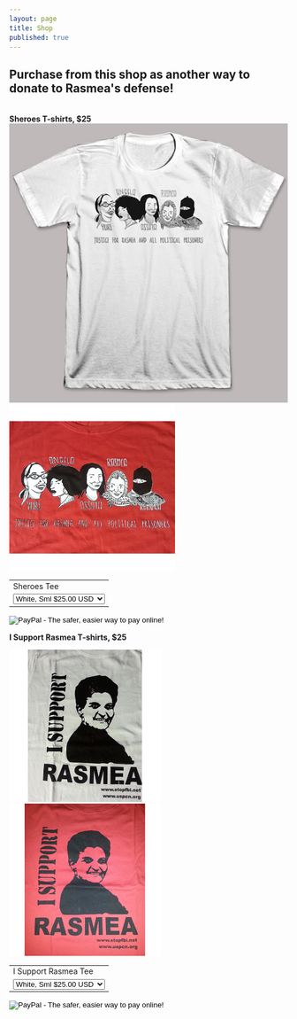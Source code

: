 ```yaml
---
layout: page
title: Shop
published: true
---
```


## Purchase from this shop as another way to donate to Rasmea's defense! 

<br>**Sheroes T-shirts, $25**
<img src="/assets/img/Sheroes_White.jpg" alt="Sheroes" style="width: 550px;"/>
<img src="/assets/img/Sheroes_Red.jpg" alt="Sheroes" style="width: 300px;"/>

<form target="paypal" action="https://www.paypal.com/cgi-bin/webscr" method="post">
<input type="hidden" name="cmd" value="_s-xclick">
<input type="hidden" name="hosted_button_id" value="7M4MVYPVL35KQ">
<table>
<tr><td><input type="hidden" name="on0" value="Sheroes Tee">Sheroes Tee</td></tr><tr><td><select name="os0">
	<option value="White Sml">White, Sml $25.00 USD</option>
    <option value="White">White, Med $25.00 USD</option>
    <option value="White">White, Lrg $25.00 USD</option>
    <option value="White">White, XL $25.00 USD</option>
    <option value="White">White, XXL $25.00 USD</option>
	<option value="Red">Red, Sml $25.00 USD</option>
    <option value="Red">Red, Med $25.00 USD</option>
	<option value="Red">Red, Lrg $25.00 USD</option>
    <option value="Red">Red, XL $25.00 USD</option>
    <option value="Red">Red, XXL $25.00 USD</option>
</select> </td></tr>
</table>
<input type="hidden" name="currency_code" value="USD">
<input type="image" src="https://www.paypalobjects.com/en_US/i/btn/btn_cart_SM.gif" border="0" name="submit" alt="PayPal - The safer, easier way to pay online!">
<img alt="" border="0" src="https://www.paypalobjects.com/en_US/i/scr/pixel.gif" width="1" height="1">
</form>


**I Support Rasmea T-shirts, $25**

<img src="/assets/img/I_Support_Rasmea_white.jpg" alt="I Support Rasmea" style="width: 275px;"/> <img src="/assets/img/I_Support_Rasmea_red.jpg" alt="I Support Rasmea" style="width: 275px;"/>

<form target="paypal" action="https://www.paypal.com/cgi-bin/webscr" method="post">
<input type="hidden" name="cmd" value="_s-xclick">
<input type="hidden" name="hosted_button_id" value="6L6M7ZT38QHQE">
<table>
<tr><td><input type="hidden" name="on0" value="I Support Rasmea Tee">I Support Rasmea Tee</td></tr><tr><td><select name="os0">
	<option value="White">White, Sml $25.00 USD</option>
    <option value="White">White, Med $25.00 USD</option>
    <option value="White">White, Lrg $25.00 USD</option>
    <option value="White">White, XL $25.00 USD</option>
    <option value="White">White, XXL $25.00 USD</option>
	<option value="Red">Red, Sml $25.00 USD</option>
    <option value="Red">Red, Med $25.00 USD</option>
	<option value="Red">Red, Lrg $25.00 USD</option>
    <option value="Red">Red, XL $25.00 USD</option>
    <option value="Red">Red, XXL $25.00 USD</option>
</select> </td></tr>
</table>
<input type="hidden" name="currency_code" value="USD">
<input type="image" src="https://www.paypalobjects.com/en_US/i/btn/btn_cart_SM.gif" border="0" name="submit" alt="PayPal - The safer, easier way to pay online!">
<img alt="" border="0" src="https://www.paypalobjects.com/en_US/i/scr/pixel.gif" width="1" height="1">
</form>